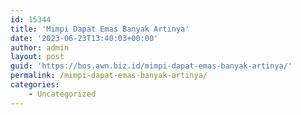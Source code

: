 ```yaml
---
id: 15344
title: 'Mimpi Dapat Emas Banyak Artinya'
date: '2023-06-23T13:40:03+00:00'
author: admin
layout: post
guid: 'https://bos.awn.biz.id/mimpi-dapat-emas-banyak-artinya/'
permalink: /mimpi-dapat-emas-banyak-artinya/
categories:
    - Uncategorized
---
```


